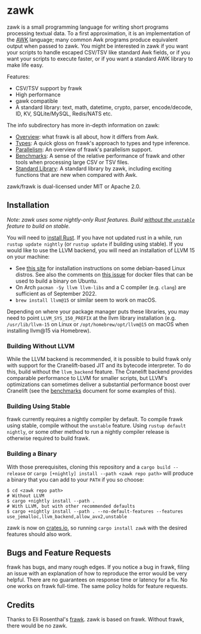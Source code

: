 zawk
===============

zawk is a small programming language for writing short programs processing textual data.
To a first approximation, it is an implementation of the [AWK](https://en.wikipedia.org/wiki/AWK) language;
many common Awk programs produce equivalent output when passed to zawk.
You might be interested in zawk if you want your scripts to handle escaped CSV/TSV like standard Awk fields,
or if you want your scripts to execute faster,
or if you want a standard AWK library to make life easy.

Features:

* CSV/TSV support by frawk
* High performance
* gawk compatible
* A standard library: text, math, datetime, crypto, parser, encode/decode, ID, KV, SQLite/MySQL, Redis/NATS etc.

The info subdirectory has more in-depth information on zawk:

* [Overview](info/overview.md):
  what frawk is all about, how it differs from Awk.
* [Types](info/types.md): A
  quick gloss on frawk's approach to types and type inference.
* [Parallelism](info/parallelism.md):
  An overview of frawk's parallelism support.
* [Benchmarks](info/performance.md):
  A sense of the relative performance of frawk and other tools when processing
  large CSV or TSV files.
* [Standard Library](info/stdlib.md):
  A standard library by zawk, including exciting functions that are new when compared with Awk.

zawk/frawk is dual-licensed under MIT or Apache 2.0.

## Installation

*Note: zawk uses some nightly-only Rust features.
Build [without the `unstable`](#building-using-stable) feature to build on stable.*

You will need to [install Rust](https://rustup.rs/). If you have not updated rust in a while,
run `rustup update nightly` (or `rustup update` if building using stable). If you would like
to use the LLVM backend, you will need an installation of LLVM 15 on your machine:

* See [this site](https://apt.llvm.org/) for installation instructions on some debian-based Linux distros.
  See also the comments on [this issue](https://github.com/ezrosent/frawk/issues/63) for docker files that
  can be used to build a binary on Ubuntu.
* On Arch `pacman -Sy llvm llvm-libs` and a C compiler (e.g. `clang`) are sufficient as of September 2022.
* `brew install llvm@15` or similar seem to work on macOS.

Depending on where your package manager puts these libraries, you may need to
point `LLVM_SYS_150_PREFIX` at the llvm library installation
(e.g. `/usr/lib/llvm-15` on Linux or `/opt/homebrew/opt/llvm@15` on macOS when installing llvm@15 via Homebrew).

### Building Without LLVM

While the LLVM backend is recommended, it is possible to build frawk only with
support for the Cranelift-based JIT and its bytecode interpreter. To do this,
build without the `llvm_backend` feature. The Cranelift backend provides
comparable performance to LLVM for smaller scripts, but LLVM's optimizations
can sometimes deliver a substantial performance boost over Cranelift (see the
[benchmarks](info/performance.md) document for some examples of this).

### Building Using Stable

frawk currently requires a nightly compiler by default. To compile frawk using stable,
compile without the `unstable` feature. Using `rustup default nightly`, or some other
method to run a nightly compiler release is otherwise required to build frawk.

### Building a Binary

With those prerequisites, cloning this repository and a `cargo build --release`
or `cargo [+nightly] install --path <zawk repo path>` will produce a binary that you can
add to your `PATH` if you so choose:

```
$ cd <zawk repo path>
# Without LLVM
$ cargo +nightly install --path .
# With LLVM, but with other recommended defaults
$ cargo +nightly install --path . --no-default-features --features use_jemalloc,llvm_backend,allow_avx2,unstable
```

zawk is now on [crates.io](https://crates.io/crates/zawk), so running
`cargo install zawk` with the desired features should also work.

## Bugs and Feature Requests

frawk has bugs, and many rough edges. If you notice a bug in frawk, filing an issue
with an explanation of how to reproduce the error would be very helpful. There are
no guarantees on response time or latency for a fix. No one works on frawk full-time.
The same policy holds for feature requests.

## Credits

Thanks to Eli Rosenthal's [frawk](https://github.com/ezrosent/frawk).
zawk is based on frawk. Without frawk, there would be no zawk. 
